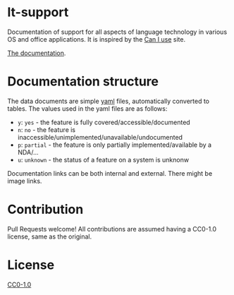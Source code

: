# lt-support

Documentation of support for all aspects of language technology in various OS and office applications. It is inspired by the [Can I use](https://caniuse.com) site.

[The documentation](docs/index.md).

# Documentation structure

The data documents are simple [yaml](https://yaml.org) files, automatically converted to tables.
The values used in the yaml files are as follows:

- `y`: `yes` - the feature is fully covered/accessible/documented
- `n`: `no` - the feature is inaccessible/unimplemented/unavailable/undocumented
- `p`: `partial` - the feature is only partially implemented/available by a NDA/...
- `u`: `unknown` - the status of a feature on a system is unknonw

Documentation links can be both internal and external. There might be image links.

# Contribution

Pull Requests welcome! All contributions are assumed having a CC0-1.0 license,
same as the original.

# License

[CC0-1.0](LICENSE)
